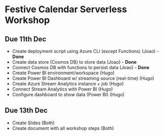 # Festive Calendar Serverless Workshop

## Due 11th Dec

- Create deployment script using Azure CLI (except Functions) (Joao) - **Done**
- Create data store (Cosmos DB) to store data (Joao) - **Done**
- Connect Cosmos DB with functions to persist data (Joao) - **Done**
- Create Power BI environment/workspace (Hugo)
- Create Power BI Dashboard w/ streaming source (real-time) (Hugo)
- Create Azure Stream Analytics instance + job (Hugo)
- Connect Stream Analytics with Power BI (Hugo)
- Configure dashboard to show data (Power BI) (Hugo)

## Due 13th Dec

- Create Slides (Both)
- Create document with all workshop steps (Both)
